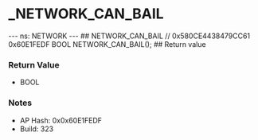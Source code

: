 # _NETWORK_CAN_BAIL

--- ns: NETWORK --- ## NETWORK_CAN_BAIL  // 0x580CE4438479CC61 0x60E1FEDF BOOL NETWORK_CAN_BAIL();   ## Return value

### Return Value
* BOOL

### Notes
* AP Hash: 0x0x60E1FEDF
* Build: 323

